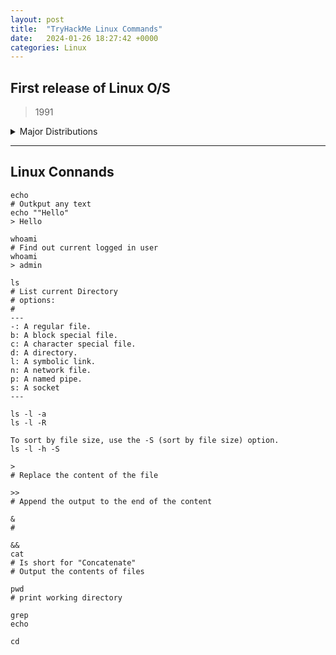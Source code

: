 ```yaml
---
layout: post
title:  "TryHackMe Linux Commands"
date:   2024-01-26 18:27:42 +0000
categories: Linux
---
```


## First release of Linux O/S
> 1991

<Details>
<Summary>Major Distributions
</Summary>

[DisroWatch](https://distrowatch.com/dwres.php?resource=major "Link")

</Details>
    


---
## Linux Connands

```
echo 
# Outkput any text 
echo ""Hello"
> Hello

whoami
# Find out current logged in user
whoami
> admin

ls
# List current Directory
# options:
#
---
-: A regular file.
b: A block special file.
c: A character special file.
d: A directory.
l: A symbolic link.
n: A network file.
p: A named pipe.
s: A socket
---

ls -l -a
ls -l -R

To sort by file size, use the -S (sort by file size) option.
ls -l -h -S

>  
# Replace the content of the file

>> 
# Append the output to the end of the content 

&
# 

&&
cat
# Is short for "Concatenate" 
# Output the contents of files 

pwd
# print working directory

grep
echo

cd

```

